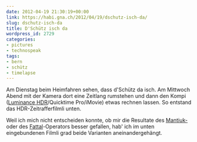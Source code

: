 ```yaml
---
date: 2012-04-19 21:30:19+00:00
link: https://habi.gna.ch/2012/04/19/dschutz-isch-da/
slug: dschutz-isch-da
title: D'Schütz isch da
wordpress_id: 2729
categories:
- pictures
- technospeak
tags:
- bern
- schütz
- timelapse
---
```


Am Dienstag beim Heimfahren sehen, dass d'Schütz da isch. Am Mittwoch Abend mit der Kamera dort eine Zeitlang rumstehen und dann den Kompi ([Luminance HDR](http://qtpfsgui.sourceforge.net/)/Quicktime Pro/iMovie) etwas rechnen lassen. So entstand das HDR-Zeitrafferfilmli unten.




Weil ich mich nicht entscheiden konnte, ob mir die Resultate des [Mantiuk-](http://www.mpi-inf.mpg.de/~mantiuk/contrast_domain/) oder des [Fattal](http://www.cs.huji.ac.il/~danix/hdr/)-Operators besser gefallen, hab' ich im unten eingebundenen Filmli grad beide Varianten aneinandergehängt.



